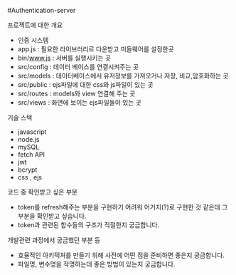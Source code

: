 #Authentication-server

프로젝트에 대한 개요
- 인증 시스템
- app.js : 필요한 라이브러리르 다운받고 미들웨어를 설정한곳
- bin/www.js : 서버를 실행시키는 곳
- src/config : 데이터 베이스를 연결시켜주는 곳
- src/models : 데이터베이스에서 유저정보를 가져오거나 저장, 비교,암호화하는 곳
- src/public : ejs파일에 대한 css와 js파일이 있는 곳
- src/routes : models와 view 연결해 주는 곳
- src/views : 화면에 보이는 ejs파일들이 있는 곳

기술 스택
- javascript
- node.js
- mySQL
- fetch API
- jwt
- bcrypt
- css , ejs

코드 중 확인받고 싶은 부분
- token를 refresh해주는 부분을 구현하기 어려워 어거지(?)로 구현한 것 같은데
그부분을 확인받고 싶습니다. 
- token과 관련된 함수들의 구조가 적절한지 궁금합니다.

개발관련 과정에서 궁금했던 부분 등
- 효율적인 아키텍처를 만들기 위해 사전에 어떤 점을 준비하면 좋은지 궁금합니다.
- 파일명, 변수명을 작명하는데 좋은 방법이 있는지 궁금합니다.
